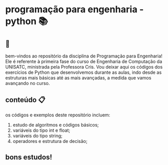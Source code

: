 # programação para engenharia - python 📚

## 🌟
bem-vindos ao repositório da disciplina de Programação para Engenharia! Ele é referente à primeira fase do curso de Engenharia de Computação da UNISATC, ministrada pela Professora Cris. Vou deixar aqui os códigos dos exercícios de Python que desenvolvemos durante as aulas, indo desde as estruturas mais básicas até as mais avançadas, a medida que vamos avançando no curso.

## conteúdo 📋
os códigos e exemplos deste repositório incluem:

1. estudo de algoritmos e códigos básicos;
2. variáveis do tipo int e float;
3. variáveis do tipo string;
4. operadores e estrutura de decisão;

## bons estudos!
